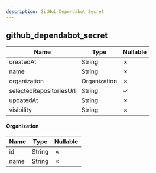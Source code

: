 ```yaml
---
description: GitHub Dependabot Secret
---
```

github_dependabot_secret
------------------------

| **Name**                | **Type**     | **Nullable** |
| ----------------------- | ------------ | ------------ |
| createdAt               | String       | &cross;      |
| name                    | String       | &cross;      |
| organization            | Organization | &cross;      |
| selectedRepositoriesUrl | String       | &check;      |
| updatedAt               | String       | &cross;      |
| visibility              | String       | &cross;      |

#### Organization
| **Name** | **Type** | **Nullable** |
| -------- | -------- | ------------ |
| id       | String   | &cross;      |
| name     | String   | &cross;      |
